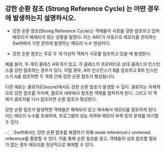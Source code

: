## 강한 순환 참조 (Strong Reference Cycle) 는 어떤 경우에 발생하는지 설명하시오.

- 강한 순환 참조(Strong Reference Cycle)는 객체들이 서로를 강한 참조하고 있어 메모리가 해제되지 않는 상황을 말한다. 
이는 ARC가 자동으로 메모리를 관리하는 Swift에서 가장 흔하게 발생하는 메모리 누수 현상이다.

- 강한 순환 참조는 주로 두 개 이상의 객체가 서로를 참조하고 있을 때 발생한다.

예를 들어, 두 개의 클래스 A와 B가 있고, 각 클래스의 프로퍼티로 상대 클래스의 인스턴스를 강한 참조하는 경우가 있다. 
이럴 경우, A의 인스턴스가 B를 참조하고 B의 인스턴스가 A를 참조하면 두 객체 간에 강한 순환 참조가 형성됩니다.

다른 예로는 클로저(Closure)에서도 강한 순환 참조가 발생할 수 있다. 클로저는 자체적으로 강한 참조를 가지며, 클로저 내부에서 참조한 객체를 캡처하게 된다. 그리고 이 객체가 클로저를 다시 참조하면 순환 참조가 형성된다.

강한 순환 참조가 발생하면 객체들은 해제되지 않고 계속해서 메모리를 점유하게 된다. 이는 메모리 누수를 초래하며, 프로그램의 성능 저하와 메모리 부족 등의 문제를 야기할 수 있다.

👉🏻 Swift에서는 강한 순환 참조를 해결하기 위해 weak reference나 unowned reference를 활용할 수 있다. 이를 통해 순환 참조를 끊고, 객체들이 상호 참조할 필요가 없는 경우 메모리를 정상적으로 해제할 수 있다.
